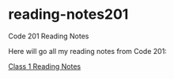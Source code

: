 # reading-notes201
Code 201 Reading Notes


Here will go all my reading notes from Code 201:

[Class 1 Reading Notes](class-01.md)